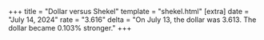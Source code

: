 +++
title = "Dollar versus Shekel"
template = "shekel.html"
[extra]
date = "July 14, 2024"
rate = "3.616"
delta = "On July 13, the dollar was 3.613. The dollar became 0.103% stronger."
+++
